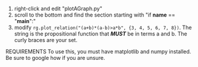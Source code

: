 1) right-click and edit "plotAGraph.py"
2) scroll to the bottom and find the section starting with "if __name__ == "__main__":"
3) modify `rg.plot_relation("(a+b)*(a-b)>a*b", {3, 4, 5, 6, 7, 8})`. The string is the propositional function that ***MUST*** be in terms a and b. The curly braces are your set.

REQUIREMENTS
To use this, you must have matplotlib and numpy installed. Be sure to google how if you are unsure.